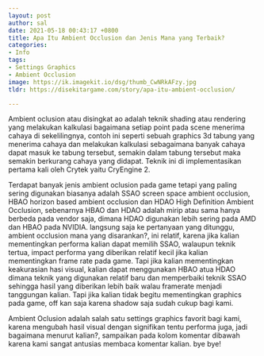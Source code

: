 ```yaml
---
layout: post
author: sal
date: 2021-05-18 00:43:17 +0800
title: Apa Itu Ambient Occlusion dan Jenis Mana yang Terbaik?
categories:
- Info
tags:
- Settings Graphics
- Ambient Occlusion
image: https://ik.imagekit.io/dsg/thumb_CwNRkAFzy.jpg
tldr: https://disekitargame.com/story/apa-itu-ambient-occlusion/

---
```

Ambient oclusion atau disingkat ao adalah teknik shading atau rendering yang melakukan kalkulasi bagaimana setiap point pada scene menerima cahaya di sekelilingnya, contoh ini seperti sebuah graphics 3d tabung yang menerima cahaya dan melakukan kalkulasi sebagaimana banyak cahaya dapat masuk ke tabung tersebut, semakin dalam tabung tersebut maka semakin berkurang cahaya yang didapat. Teknik ini di implementasikan pertama kali oleh Crytek yaitu CryEngine 2.

Terdapat banyak jenis ambient oclusion pada game tetapi yang paling sering digunakan biasanya adalah SSAO screen space ambient occlusion, HBAO horizon based ambient occlusion dan HDAO High Definition Ambient Occlusion, sebenarnya HBAO dan HDAO adalah mirip atau sama hanya berbeda pada vendor saja, dimana HDAO digunakan lebih sering pada AMD dan HBAO pada NVIDIA. langsung saja ke pertanyaan yang ditunggu, ambient occlusion mana yang disarankan?, ini relatif, karena jika kalian mementingkan performa kalian dapat memilih SSAO, walaupun teknik tertua, impact performa yang diberikan relatif kecil jika kalian mementingkan frame rate pada game. Tapi jika kalian mementingkan keakurasian hasi visual, kalian dapat menggunakan HBAO atua HDAO dimana teknik yang digunakan relatif baru dan memperbaiki teknik SSAO sehingga hasil yang diberikan lebih baik walau framerate menjadi tanggungan kalian. Tapi jika kalian tidak begitu mementingkan graphics pada game, off kan saja karena shadow saja sudah cukup bagi kami.

Ambient Oclusion adalah salah satu settings graphics favorit bagi kami, karena mengubah hasil visual dengan signifikan tentu performa juga, jadi bagaimana menurut kalian?, sampaikan pada kolom komentar dibawah karena kami sangat antusias membaca komentar kalian. bye bye!